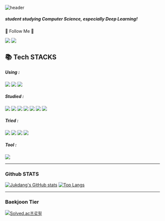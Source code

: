 ![header](https://capsule-render.vercel.app/api?type=slice&color=FCE4EC&height=200&section=header&text=Jukdang&fontSize=60&fontColor=000000)

##### student studying Computer Science, especially Deep Learning!
🌈 Follow Me 🌈

  <a href="https://www.linkedin.com/in/2022jukdang/"><img src="https://img.shields.io/badge/LinkedIn-0A66C2?style=for-the-badge&logo=LinkedIn&logoColor=white&link=https://www.linkedin.com/in/2022jukdang/"/></a>
  <a href="mailto:jukdang479@gmail.com"><img src="https://img.shields.io/badge/Gmail-d14836?style=for-the-badge&logo=Gmail&logoColor=white&link=jukdang479@gmail.com"/></a>


## :books: Tech STACKS 
<div align=left> 
  <h5>Using : </h5>
  <img src="https://img.shields.io/badge/python-3776AB?style=for-the-badge&logo=python&logoColor=white"> 
  <img src="https://img.shields.io/badge/TensorFlow-FF6F00?style=for-the-badge&logo=TensorFlow&logoColor=white">
  <img src="https://img.shields.io/badge/Jupyter-F37626?style=for-the-badge&logo=Jupyter&logoColor=white"> 
  <br>
  
  <h5>Studied : </h5>
  <img src="https://img.shields.io/badge/Kotlin-blueviolet?style=for-the-badge&logo=Kotlin&logoColor=white">
  <img src="https://img.shields.io/badge/java-007396?style=for-the-badge&logo=java&logoColor=white">
  <img src="https://img.shields.io/badge/c++-00599C?style=for-the-badge&logo=c%2B%2B&logoColor=white">
  <img src="https://img.shields.io/badge/linux-FCC624?style=for-the-badge&logo=linux&logoColor=black"> 
  <img src="https://img.shields.io/badge/html5-E34F26?style=for-the-badge&logo=html5&logoColor=white"> 
  <img src="https://img.shields.io/badge/css-1572B6?style=for-the-badge&logo=css3&logoColor=white"> 
  <img src="https://img.shields.io/badge/javascript-F7DF1E?style=for-the-badge&logo=javascript&logoColor=black"> 
  <br>
  
  <h5>Tried : </h5>
  <img src="https://img.shields.io/badge/react-61DAFB?style=for-the-badge&logo=react&logoColor=black"> 
  <img src="https://img.shields.io/badge/django-092E20?style=for-the-badge&logo=django&logoColor=white">
  <img src="https://img.shields.io/badge/mysql-4479A1?style=for-the-badge&logo=mysql&logoColor=white"> 
  <img src="https://img.shields.io/badge/firebase-FFCA28?style=for-the-badge&logo=firebase&logoColor=white">
  <br>
  
  <h5>Tool : </h5>
  <img src="https://img.shields.io/badge/github-181717?style=for-the-badge&logo=github&logoColor=white">
  
</div>

---

### Github STATS

[![Jukdang's GitHub stats](https://github-readme-stats.vercel.app/api?username=jukdang&show_icons=true&theme=dracula)](https://github.com/anuraghazra/github-readme-stats)
[![Top Langs](https://github-readme-stats.vercel.app/api/top-langs/?username=jukdang&layout=compact)](https://github.com/anuraghazra/github-readme-stats)

---

### Baekjoon Tier

[![Solved.ac프로필](http://mazassumnida.wtf/api/v2/generate_badge?boj=jukdang)](https://solved.ac/jukdang)
